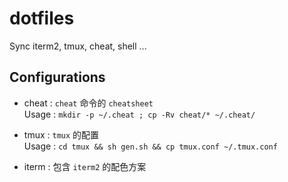 # dotfiles
Sync iterm2, tmux, cheat, shell ...

## Configurations

* cheat : `cheat` 命令的 `cheatsheet`  
  Usage : `mkdir -p ~/.cheat ; cp -Rv cheat/* ~/.cheat/`

* tmux : `tmux` 的配置  
  Usage : `cd tmux && sh gen.sh && cp tmux.conf ~/.tmux.conf`

* iterm : 包含 `iterm2` 的配色方案
